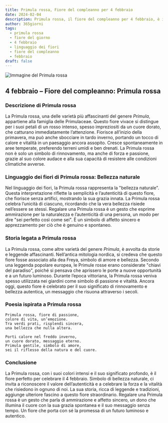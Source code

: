 ```yaml
---
title: Primula rossa, Fiore del compleanno per 4 febbraio
date: 2024-02-04
description: Primula rossa, il fiore del compleanno per 4 febbraio, è il simbolo di Bellezza naturale. Scopri il suo significato unico, le storie affascinanti e la poesia che celebra la sua bellezza.
author: 365giorni
tags:
  - primula rossa
  - fiore del giorno
  - 4 febbraio
  - linguaggio dei fiori
  - fiore del compleanno
  - febbraio
draft: false
---
```


![Immagine del Primula rossa](https://cdn.pixabay.com/photo/2017/02/05/17/06/flower-2040617_1280.jpg)

## 4 febbraio – Fiore del compleanno: Primula rossa

### Descrizione di Primula rossa

La Primula rossa, una delle varietà più affascinanti del genere _Primula_, appartiene alla famiglia delle Primulaceae. Questo fiore vivace si distingue per i suoi petali di un rosso intenso, spesso impreziositi da un cuore dorato, che catturano immediatamente l’attenzione. Fiorisce all’inizio della primavera, ma può anche sbocciare in tardo inverno, portando un tocco di calore e vitalità in un paesaggio ancora assopito. Cresce spontaneamente in aree temperate, preferendo terreni umidi e ben drenati. La Primula rossa non è solo un simbolo di rinnovamento, ma anche di forza e passione, grazie al suo colore audace e alla sua capacità di resistere alle condizioni climatiche avverse.

### Linguaggio dei fiori di Primula rossa: Bellezza naturale

Nel linguaggio dei fiori, la Primula rossa rappresenta la "bellezza naturale". Questa interpretazione riflette la semplicità e l’autenticità di questo fiore, che fiorisce senza artifici, mostrando la sua grazia innata. La Primula rossa celebra l’unicità di ciascuno, ricordando che la vera bellezza risiede nell’essere se stessi. Regalare una Primula rossa è un gesto che esprime ammirazione per la naturalezza e l’autenticità di una persona, un modo per dire "sei perfetto così come sei". È un simbolo di affetto sincero e apprezzamento per ciò che è genuino e spontaneo.

### Storia legata a Primula rossa

La Primula rossa, come altre varietà del genere _Primula_, è avvolta da storie e leggende affascinanti. Nell’antica mitologia nordica, si credeva che questo fiore fosse associato alla dea Freya, simbolo di amore e bellezza. Secondo una leggenda popolare europea, le Primule rosse erano considerate "chiavi del paradiso", poiché si pensava che aprissero le porte a nuove opportunità e a un futuro luminoso. Durante l’epoca vittoriana, la Primula rossa veniva spesso utilizzata nei giardini come simbolo di passione e vitalità. Ancora oggi, questo fiore è celebrato per il suo significato di rinnovamento e bellezza autentica, un messaggio che risuona attraverso i secoli.

### Poesia ispirata a Primula rossa

```
Primula rossa, fiore di passione,  
colore di vita, un’emozione.  
Tra verdi prati, risplendi sincera,  
una bellezza che nulla altera.  

Porti calore nel freddo inverno,  
un cuore dorato, messaggio eterno.  
Primula gentile, simbolo di amore,  
sei il riflesso della natura e del cuore.  
```

### Conclusione

La Primula rossa, con i suoi colori intensi e il suo significato profondo, è il fiore perfetto per celebrare il 4 febbraio. Simbolo di bellezza naturale, ci invita a riconoscere il valore dell’autenticità e a celebrare la forza e la vitalità che risiedono in ognuno di noi. La sua storia, ricca di leggende e tradizioni, aggiunge ulteriore fascino a questo fiore straordinario. Regalare una Primula rossa è un gesto che parla di ammirazione e affetto sincero, un dono che illumina il cuore con la sua grazia spontanea e il suo messaggio senza tempo. Un fiore che porta con sé la promessa di un futuro luminoso e autentico.
